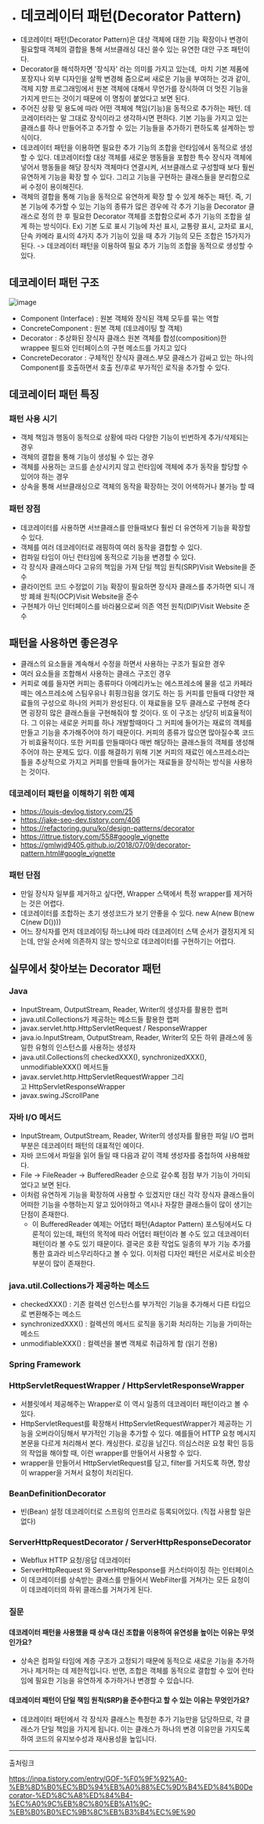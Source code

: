 - # 데코레이터 패턴(Decorator Pattern)
- 데코레이터 패턴(Decorator Pattern)은 대상 객체에 대한 기능 확장이나 변경이 필요할때 객체의 결합을 통해 서브클래싱 대신 쓸수 있는 유연한 대안 구조 패턴이다.
- Decorator을 해석하자면 '장식자' 라는 의미를 가지고 있는데,  마치 기본 제품에 포장지나 외부 디자인을 살짝 변경해 줌으로써 새로운 기능을 부여하는 것과 같이, 객체 지향 프로그래밍에서 원본 객체에 대해서 무언가를 장식하여 더 멋진 기능을 가지게 만드는 것이기 때문에 이 명칭이 붙었다고 보면 된다.
- 주어진 상황 및 용도에 따라 어떤 객체에 책임(기능)을 동적으로 추가하는 패턴. 데코레이터라는 말 그대로 장식이라고 생각하시면 편하다. 기본 기능을 가지고 있는 클래스를 하나 만들어주고 추가할 수 있는 기능들을 추가하기 편하도록 설계하는 방식이다.
- 데코레이터 패턴을 이용하면 필요한 추가 기능의 조합을 런타임에서 동적으로 생성할 수 있다. 데코레이터할 대상 객체를 새로운 행동들을 포함한 특수 장식자 객체에 넣어서 행동들을 해당 장식자 객체마다 연결시켜, 서브클래스로 구성할때 보다 훨씬 유연하게 기능을 확장 할 수 있다. 그리고 기능을 구현하는 클래스들을 분리함으로써 수정이 용이해진다.
- 객체의 결합을 통해 기능을 동적으로 유연하게 확장 할 수 있게 해주는 패턴. 즉, 기본 기능에 추가할 수 있는 기능의 종류가 많은 경우에 각 추가 기능을 Decorator 클래스로 정의 한 후 필요한 Decorator 객체를 조합함으로써 추가 기능의 조합을 설계 하는 방식이다.
Ex) 기본 도로 표시 기능에 차선 표시, 교통량 표시, 교차로 표시, 단속 카메라 표시의 4가지 추가 기능이 있을 때 추가 기능의 모든 조합은 15가지가 된다. -> 데코레이터 패턴을 이용하여 필요 추가 기능의 조합을 동적으로 생성할 수 있다.

## 데코레이터 패턴 구조
![image](https://github.com/user-attachments/assets/25688ca8-bd71-452c-8af1-d5361da755f5)

- Component (Interface) : 원본 객체와 장식된 객체 모두를 묶는 역할
- ConcreteComponent : 원본 객체 (데코레이팅 할 객체)
- Decorator : 추상화된 장식자 클래스 원본 객체를 합성(composition)한 wrappee 필드와 인터페이스의 구현 메소드를 가지고 있다
- ConcreteDecorator : 구체적인 장식자 클래스.부모 클래스가 감싸고 있는 하나의 Component를 호출하면서 호출 전/후로 부가적인 로직을 추가할 수 있다.

## 데코레이터 패턴 특징
### 패턴 사용 시기
- 객체 책임과 행동이 동적으로 상황에 따라 다양한 기능이 빈번하게 추가/삭제되는 경우
- 객체의 결합을 통해 기능이 생성될 수 있는 경우
- 객체를 사용하는 코드를 손상시키지 않고 런타임에 객체에 추가 동작을 할당할 수 있어야 하는 경우
- 상속을 통해 서브클래싱으로 객체의 동작을 확장하는 것이 어색하거나 불가능 할 때

### 패턴 장점
- 데코레이터를 사용하면 서브클래스를 만들때보다 훨씬 더 유연하게 기능을 확장할 수 있다.
- 객체를 여러 데코레이터로 래핑하여 여러 동작을 결합할 수 있다.
- 컴파일 타임이 아닌 런타임에 동적으로 기능을 변경할 수 있다.
- 각 장식자 클래스마다 고유의 책임을 가져 단일 책임 원칙(SRP)Visit Website을 준수
- 클라이언트 코드 수정없이 기능 확장이 필요하면 장식자 클래스를 추가하면 되니 개방 폐쇄 원칙(OCP)Visit Website을 준수
- 구현체가 아닌 인터페이스를 바라봄으로써 의존 역전 원칙(DIP)Visit Website 준수

## 패턴을 사용하면 좋은경우 
- 클래스의 요소들을 계속해서 수정을 하면서 사용하는 구조가 필요한 경우
-  여러 요소들을 조합해서 사용하는 클래스 구조인 경우
- 커피로 예를 들자면 커피는 종류마다 아메리카노는 에스프레소에 물을 섞고 카페라떼는 에스프레소에 스팀우유나 휘핑크림을 얹기도 하는 등 커피를 만들때 다양한 재료들의 구성으로 하나의 커피가 완성된다. 이 재료들을 모두 클래스로 구현해 준다면 굉장히 많은 클래스들을 구현해줘야 할 것이다. 또 이 구조는 상당히 비효율적이다. 그 이유는 새로운 커피를 하나 개발할때마다 그 커피에 들어가는 재료의 객체를 만들고 기능을 추가해주어야 하기 때문이다. 커피의 종류가 많으면 많아질수록 코드가 비효율적이다. 또한 커피를 만들때마다 매번 해당하는 클래스들의 객체를 생성해주어야 하는 문제도 있다. 이를 해결하기 위해 기본 커피의 재료인 에스프레소라는 틀을 추상적으로 가지고 커피를 만들때 들어가는 재료들을 장식하는 방식을 사용하는 것이다. 

### 데코레이터 패턴을 이해하기 위한 예제
- https://louis-devlog.tistory.com/25
- https://jake-seo-dev.tistory.com/406
- https://refactoring.guru/ko/design-patterns/decorator
- https://ittrue.tistory.com/558#google_vignette
- https://gmlwjd9405.github.io/2018/07/09/decorator-pattern.html#google_vignette

### 패턴 단점
- 만일 장식자 일부를 제거하고 싶다면, Wrapper 스택에서 특정 wrapper를 제거하는 것은 어렵다.
- 데코레이터를 조합하는 초기 생성코드가 보기 안좋을 수 있다. new A(new B(new C(new D())))
- 어느 장식자를 먼저 데코레이팅 하느냐에 따라 데코레이터 스택 순서가 결정지게 되는데, 만일 순서에 의존하지 않는 방식으로 데코레이터를 구현하기는 어렵다.

## 실무에서 찾아보는 Decorator 패턴
### Java
- InputStream, OutputStream, Reader, Writer의 생성자를 활용한 랩퍼
- java.util.Collections가 제공하는 메소드들 활용한 랩퍼
- javax.servlet.http.HttpServletRequest / ResponseWrapper
- java.io.InputStream, OutputStream, Reader, Writer의 모든 하위 클래스에 동일한 유형의 인스턴스를 사용하는 생성자
- java.util.Collections의 checkedXXX(), synchronizedXXX(), unmodifiableXXX() 메서드들
- javax.servlet.http.HttpServletRequestWrapper 그리고 HttpServletResponseWrapper
- javax.swing.JScrollPane

### 자바 I/O 메서드
- InputStream, OutputStream, Reader, Writer의 생성자를 활용한 파일 I/O 랩퍼 부분은 데코레이터 패턴의 대표적인 예이다.
- 자바 코드에서 파일을 읽어 들일 때 다음과 같이 객체 생성자를 중첩하여 사용해왔다.
- File → FileReader → BufferedReader 순으로 갈수록 점점 부가 기능이 가미되었다고 보면 된다.
- 이처럼 유연하게 기능을 확장하여 사용할 수 있겠지만 대신 각각 장식자 클래스들이 어떠한 기능을 수행하는지 알고 있어야하고 역시나 자잘한 클래스들이 많이 생기는 단점이 존재한다.
    - 이 BufferedReader 예제는 어댑터 패턴(Adaptor Pattern) 포스팅에서도 다룬적이 있는데, 패턴의 목적에 따라 어댑터 패턴이라 볼 수도 있고 데코레이터 패턴이라 볼 수도 있기 때문이다. 결국은 호환 작업도 일종의 부가 기능 추가를 통한 효과라 비스무리하다고 볼 수 있다. 이처럼 디자인 패턴은 서로서로 비슷한 부분이 많이 존재한다.

### java.util.Collections가 제공하는 메소드
- checkedXXX() : 기존 컬렉션 인스턴스를 부가적인 기능을 추가해서 다른 타입으로 변환해주는 메소드
- synchronizedXXX() : 컬렉션의 메서드 로직을 동기화 처리하는 기능을 가미하는 메소드
- unmodifiableXXX() : 컬렉션을 불변 객체로 취급하게 함 (읽기 전용)

### Spring Framework
### HttpServletRequestWrapper / HttpServletResponseWrapper
- 서블릿에서 제공해주는 Wrapper로 이 역시 일종의 데코레이터 패턴이라고 볼 수 있다.
- HttpServletRequest를 확장해서 HttpServletRequestWrapper가 제공하는 기능을 오버라이딩해서 부가적인 기능을 추가할 수 있다. 예를들어 HTTP 요청 메시지 본문을 다르게 처리해서 본다. 캐싱한다. 로깅을 남긴다. 의심스러운 요청 확인 등등의 작업을 해야할 때, 이런 wrapper를 만들어서 사용할 수 있다.
- wrapper을 만들어서 HttpServletRequest를 담고, filter를 거치도록 하면, 항상 이 wrapper을 거쳐서 요청이 처리된다.

### BeanDefinitionDecorator
- 빈(Bean) 설정 데코레이터로 스프링의 인프라로 등록되어있다. (직접 사용할 일은 없다)

### ServerHttpRequestDecorator / ServerHttpResponseDecorator
- Webflux HTTP 요청/응답 데코레이터
- ServerHttpRequest 와 ServerHttpResponse를 커스터마이징 하는 인터페이스
- 이 데코레이터를 상속받는 클래스를 만들어서 WebFilter를 거쳐가는 모든 요청이 이 데코레이터의 하위 클래스를 거쳐가게 된다.

### 질문
#### 데코레이터 패턴을 사용했을 때 상속 대신 조합을 이용하여 유연성을 높이는 이유는 무엇인가요?
- 상속은 컴파일 타임에 계층 구조가 고정되기 때문에 동적으로 새로운 기능을 추가하거나 제거하는 데 제한적입니다. 반면, 조합은 객체를 동적으로 결합할 수 있어 런타임에 필요한 기능을 유연하게 추가하거나 변경할 수 있습니다.

#### 데코레이터 패턴이 단일 책임 원칙(SRP)을 준수한다고 할 수 있는 이유는 무엇인가요?
- 데코레이터 패턴에서 각 장식자 클래스는 특정한 추가 기능만을 담당하므로, 각 클래스가 단일 책임을 가지게 됩니다. 이는 클래스가 하나의 변경 이유만을 가지도록 하여 코드의 유지보수성과 재사용성을 높입니다.

---

출처링크

https://inpa.tistory.com/entry/GOF-%F0%9F%92%A0-%EB%8D%B0%EC%BD%94%EB%A0%88%EC%9D%B4%ED%84%B0Decorator-%ED%8C%A8%ED%84%B4-%EC%A0%9C%EB%8C%80%EB%A1%9C-%EB%B0%B0%EC%9B%8C%EB%B3%B4%EC%9E%90
